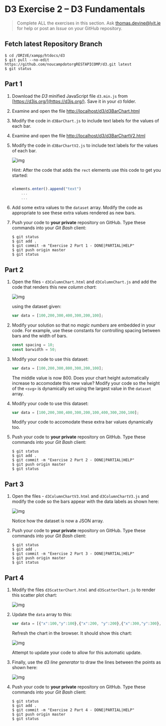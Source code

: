 # D3 Exercise 2 – D3 Fundamentals
		
> Complete ALL the exercises in this section. Ask thomas.devine@lyit.ie for help or post an *Issue* on your GitHub repository.

## Fetch latest Repository Branch

```
$ cd /DRIVE/xampp/htdocs/d3
$ git pull --no-edit https://github.com/noucampdotorgRESTAPICOMP/d3.git latest
$ git status

```


## Part 1

1.	Download the *D3* minified JavaScript file ``d3.min.js`` from [https://d3js.org/](https://d3js.org/).  Save it in your ``d3`` folder.

1.	Examine and open the file [http://localhost/d3/d3BarChart.html](http://localhost/d3/d3BarChart.html)

1.	Modify the code in ``d3BarChart.js`` to include text labels for the values of each bar.

1.	Examine and open the file [http://localhost/d3/d3BarChartV2.html](http://localhost/d3/d3BarChartV2.html)

1.	Modify the code in ``d3BarChartV2.js`` to include text labels for the values of each bar.

	![img](../images/barChart2.png)

	Hint: After the code that adds the ``rect`` elements use this code to get you started:

	```javascript

	elements.enter().append("text")
		...
		...

	```

1.	Add some extra values to the ``dataset`` array.  Modify the code as appropriate to see these extra values rendered as new bars.

1.	Push your code to **your private** repository on GitHub.  Type these commands into your *Git Bash* client:

	```
	$ git status
	$ git add .
	$ git commit -m "Exercise 2 Part 1 - DONE|PARTIAL|HELP"
	$ git push origin master
	$ git status

	```


## Part 2

1.	Open the files - ``d3ColumnChart.html`` and ``d3ColumnChart.js`` and add the code that renders this new *column chart*:

	![img](../images/columnChart2.png)

	using the dataset given:

	```javascript
	var data = [100,200,300,400,300,200,100];

	```

1.	Modify your solution so that no *magic numbers* are embedded in your code.  For example, use these constants for controlling spacing between bars and the width of bars.

	```javascript
	const spacing = 10;
	const barwidth = 50;	

	```

1.	Modify your code to use this dataset:

	```javascript
	var data = [100,200,300,800,300,200,100];

	```	

	The middle value is now 800.  Does your chart height automatically increase to accomodate this new value?  Modify your code so the height of the ``<svg>`` is dynamically set using the largest value in the ``dataset`` array.

1.	Modify your code to use this dataset:

	```javascript
	var data = [100,200,300,400,300,200,100,400,300,200,100];

	```	

	Modify your code to accomodate these extra bar values dynamically too.

1.	Push your code to **your private** repository on GitHub.  Type these commands into your *Git Bash* client:

	```
	$ git status
	$ git add .
	$ git commit -m "Exercise 2 Part 2 - DONE|PARTIAL|HELP"
	$ git push origin master
	$ git status

	```

## Part 3

1.	Open the files - ``d3ColumnChartV3.html`` and ``d3ColumnChartV3.js`` and modify the code so the bars appear with the data labels as shown here:

	![img](../images/barChart4.png)

	Notice how the dataset is now a JSON array.  

1.	Push your code to **your private** repository on GitHub.  Type these commands into your *Git Bash* client:

	```
	$ git status
	$ git add .
	$ git commit -m "Exercise 2 Part 3 - DONE|PARTIAL|HELP"
	$ git push origin master
	$ git status

	```

## Part 4

1.	Modify the files ``d3ScatterChart.html`` and ``d3ScatterChart.js`` to render this scatter plot chart:

	![img](../images/scatterChart.png)

1.	Update the ``data`` array to this:

	```javascript
	var data = [{"x":100,"y":100},{"x":200, "y":200},{"x":300,"y":300},{"x":400, "y":200}];

	```

	Refresh the chart in the browser.  It should show this chart:

	![img](../images/scatterChart3.png)

	Attempt to update your code to allow for this automatic update.

1.	Finally, use the d3 *line generator* to draw the lines between the points as shown here:

	![img](../images/scatterChart4.png)

1.	Push your code to **your private** repository on GitHub.  Type these commands into your *Git Bash* client:

	```
	$ git status
	$ git add .
	$ git commit -m "Exercise 2 Part 4 - DONE|PARTIAL|HELP"
	$ git push origin master
	$ git status

	```

